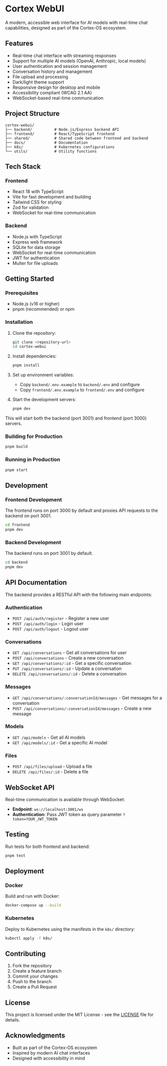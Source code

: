 # Cortex WebUI

A modern, accessible web interface for AI models with real-time chat capabilities, designed as part of the Cortex-OS ecosystem.

## Features

- Real-time chat interface with streaming responses
- Support for multiple AI models (OpenAI, Anthropic, local models)
- User authentication and session management
- Conversation history and management
- File upload and processing
- Dark/light theme support
- Responsive design for desktop and mobile
- Accessibility compliant (WCAG 2.1 AA)
- WebSocket-based real-time communication

## Project Structure

```
cortex-webui/
├── backend/          # Node.js/Express backend API
├── frontend/         # React/TypeScript frontend
├── shared/           # Shared code between frontend and backend
├── docs/             # Documentation
├── k8s/              # Kubernetes configurations
└── utils/            # Utility functions
```

## Tech Stack

### Frontend

- React 18 with TypeScript
- Vite for fast development and building
- Tailwind CSS for styling
- Zod for validation
- WebSocket for real-time communication

### Backend

- Node.js with TypeScript
- Express web framework
- SQLite for data storage
- WebSocket for real-time communication
- JWT for authentication
- Multer for file uploads

## Getting Started

### Prerequisites

- Node.js (v16 or higher)
- pnpm (recommended) or npm

### Installation

1. Clone the repository:

   ```bash
   git clone <repository-url>
   cd cortex-webui
   ```

2. Install dependencies:

   ```bash
   pnpm install
   ```

3. Set up environment variables:
   - Copy `backend/.env.example` to `backend/.env` and configure
   - Copy `frontend/.env.example` to `frontend/.env` and configure

4. Start the development servers:

   ```bash
   pnpm dev
   ```

This will start both the backend (port 3001) and frontend (port 3000) servers.

### Building for Production

```bash
pnpm build
```

### Running in Production

```bash
pnpm start
```

## Development

### Frontend Development

The frontend runs on port 3000 by default and proxies API requests to the backend on port 3001.

```bash
cd frontend
pnpm dev
```

### Backend Development

The backend runs on port 3001 by default.

```bash
cd backend
pnpm dev
```

## API Documentation

The backend provides a RESTful API with the following main endpoints:

### Authentication

- `POST /api/auth/register` - Register a new user
- `POST /api/auth/login` - Login user
- `POST /api/auth/logout` - Logout user

### Conversations

- `GET /api/conversations` - Get all conversations for user
- `POST /api/conversations` - Create a new conversation
- `GET /api/conversations/:id` - Get a specific conversation
- `PUT /api/conversations/:id` - Update a conversation
- `DELETE /api/conversations/:id` - Delete a conversation

### Messages

- `GET /api/conversations/:conversationId/messages` - Get messages for a conversation
- `POST /api/conversations/:conversationId/messages` - Create a new message

### Models

- `GET /api/models` - Get all AI models
- `GET /api/models/:id` - Get a specific AI model

### Files

- `POST /api/files/upload` - Upload a file
- `DELETE /api/files/:id` - Delete a file

## WebSocket API

Real-time communication is available through WebSocket:

- **Endpoint**: `ws://localhost:3001/ws`
- **Authentication**: Pass JWT token as query parameter `?token=YOUR_JWT_TOKEN`

## Testing

Run tests for both frontend and backend:

```bash
pnpm test
```

## Deployment

### Docker

Build and run with Docker:

```bash
docker-compose up --build
```

### Kubernetes

Deploy to Kubernetes using the manifests in the `k8s/` directory:

```bash
kubectl apply -f k8s/
```

## Contributing

1. Fork the repository
2. Create a feature branch
3. Commit your changes
4. Push to the branch
5. Create a Pull Request

## License

This project is licensed under the MIT License - see the [LICENSE](LICENSE) file for details.

## Acknowledgments

- Built as part of the Cortex-OS ecosystem
- Inspired by modern AI chat interfaces
- Designed with accessibility in mind
